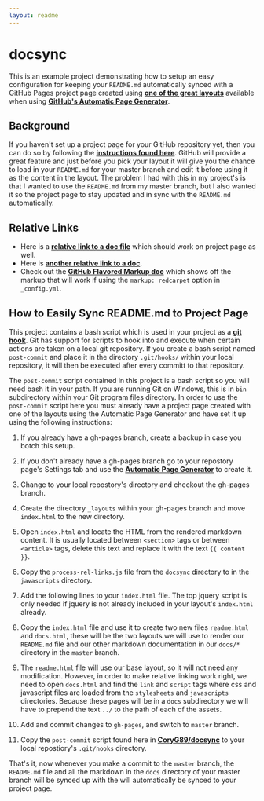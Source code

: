 ```yaml
---
layout: readme
---
```



# docsync

This is an example project demonstrating how to setup an easy configuration for
keeping your `README.md` automatically synced with a GitHub Pages project
page created using [**one of the great layouts**][1] available when using
[**GitHub's Automatic Page Generator**][2].

## Background

If you haven't set up a project page for your GitHub repository yet, then you
can do so by following the [**instructions found here**][3]. GitHub will provide
a great feature and just before you pick your layout it will give you the chance
to load in your `README.md` for your master branch and edit it before using it
as the content in the layout. The problem I had with this in my project's is
that I wanted to use the `README.md` from my master branch, but I also wanted
it so the project page to stay updated and in sync with the `README.md` 
automatically.

## Relative Links

 - Here is a [**relative link to a doc file**][7] which should work on project
   page as well. 
 - Here is [**another relative link to a doc**][8].
 - Check out the [**GitHub Flavored Markup doc**][5] which shows off the
   markup that will work if using the `markup: redcarpet` option in
   `_config.yml`.

## How to Easily Sync README.md to Project Page

This project contains a bash script which is used in your project as a 
[**git hook**][4]. Git has support for scripts to hook into and execute when
certain actions are taken on a local git repository. If you create a bash
script named `post-commit` and place it in the directory `.git/hooks/`
within your local repository, it will then be executed after every committ to
that repository.

The `post-commit` script contained in this project is a bash script so you
will need bash it in your path. If you are running Git on Windows, this is in
`bin` subdirectory within your Git program files directory. In order to use the
`post-commit` script here you must already have a project page created with
one of the layouts using the Automatic Page Generator and have set it up using
the following instructions:

 1. If you already have a gh-pages branch, create a backup in case you botch 
    this setup.
 2. If you don't already have a gh-pages branch go to your repostory page's
    Settings tab and use the [**Automatic Page Generator**][2] to create
    it.
 3. Change to your local repostory's directory and checkout the gh-pages
    branch.
 4. Create the directory `_layouts` within your gh-pages branch and move
    `index.html` to the new directory.
 5. Open `index.html` and locate the HTML from the rendered markdown content.
    It is usually located between `<section>` tags or between `<article>`
    tags, delete this text and replace it with the text `{{ content }}`.
 6. Copy the `process-rel-links.js` file from the `docsync` directory to 
    in the `javascripts` directory.
 7. Add the following lines to your `index.html` file. The top jquery script
    is only needed if jquery is not already included in your layout's
    `index.html` already.

    <script src="//ajax.googleapis.com/ajax/libs/jquery/2.0.0/jquery.min.js"></script>
    <script src="javascripts/process-rel-links.js" type="text/javascript"></script>

 8. Copy the `index.html` file and use it to create two new files 
    `readme.html` and `docs.html`, these will be the two layouts we will
    use to render our `README.md` file and our other markdown documentation
    in our `docs/*` directory in the `master` branch.
 9. The `readme.html` file will use our base layout, so it will not need any
    modification. However, in order to make relative linking work right, we
    need to open `docs.html` and find the `link` and `script` tags where
    css and javascript files are loaded from the `stylesheets` and
    `javascripts` directories. Because these pages will be in a `docs`
    subdirectory we will have to prepend the text `../` to the path of each of
    the assets.
 10. Add and commit changes to `gh-pages`, and switch to `master` branch.
 11. Copy the `post-commit` script found here in [**CoryG89/docsync**][1]
     to your local repostiory's `.git/hooks` directory.


That's it, now whenever you make a commit to the `master` branch, the
`README.md` file and all the markdown in the `docs` directory of your master
branch will be synced up with the  will automatically be synced to your
project page.

[1]: https://github.com/blog/1081-instantly-beautiful-project-pages
[2]: https://help.github.com/articles/creating-pages-with-the-automatic-generator
[3]: https://help.github.com/articles/creating-pages-with-the-automatic-generator#the-automatic-page-generator
[4]: http://git-scm.com/book/en/Customizing-Git-Git-Hooks
[5]: docs/gfm.md
[6]: docs/source.txt
[7]: docs/other.md
[8]: docs/another.md
[9]: docs/gfm.md